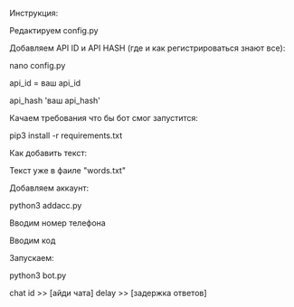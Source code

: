 Инструкция:

Редактируем config.py

Добавляем API ID и API HASH (где и как регистрироваться знают все):

nano config.py

api_id = ваш api_id

api_hash 'ваш api_hash'

Качаем требования что бы бот смог запустится:

pip3 install -r requirements.txt

Как добавить текст:

Текст уже в фаиле "words.txt"


Добавляем аккаунт:

python3 addacc.py

Вводим номер телефона

Вводим код


Запускаем:

python3 bot.py

chat id >> [айди чата]
delay >> [задержка ответов]

